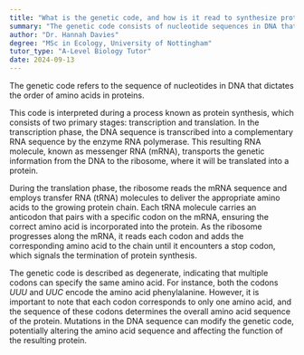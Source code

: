 ```yaml
---
title: "What is the genetic code, and how is it read to synthesize proteins?"
summary: "The genetic code consists of nucleotide sequences in DNA that dictate the arrangement of amino acids in proteins, essential for biological functions and organism development."
author: "Dr. Hannah Davies"
degree: "MSc in Ecology, University of Nottingham"
tutor_type: "A-Level Biology Tutor"
date: 2024-09-13
---
```


The genetic code refers to the sequence of nucleotides in DNA that dictates the order of amino acids in proteins.

This code is interpreted during a process known as protein synthesis, which consists of two primary stages: transcription and translation. In the transcription phase, the DNA sequence is transcribed into a complementary RNA sequence by the enzyme RNA polymerase. This resulting RNA molecule, known as messenger RNA (mRNA), transports the genetic information from the DNA to the ribosome, where it will be translated into a protein.

During the translation phase, the ribosome reads the mRNA sequence and employs transfer RNA (tRNA) molecules to deliver the appropriate amino acids to the growing protein chain. Each tRNA molecule carries an anticodon that pairs with a specific codon on the mRNA, ensuring the correct amino acid is incorporated into the protein. As the ribosome progresses along the mRNA, it reads each codon and adds the corresponding amino acid to the chain until it encounters a stop codon, which signals the termination of protein synthesis.

The genetic code is described as degenerate, indicating that multiple codons can specify the same amino acid. For instance, both the codons $UUU$ and $UUC$ encode the amino acid phenylalanine. However, it is important to note that each codon corresponds to only one amino acid, and the sequence of these codons determines the overall amino acid sequence of the protein. Mutations in the DNA sequence can modify the genetic code, potentially altering the amino acid sequence and affecting the function of the resulting protein.
    